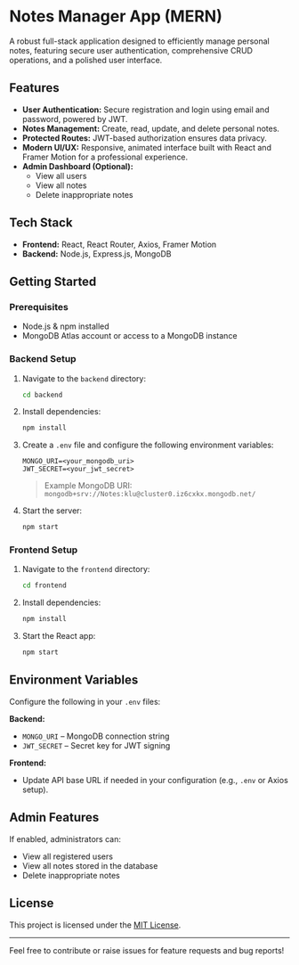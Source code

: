 # Notes Manager App (MERN)

A robust full-stack application designed to efficiently manage personal notes, featuring secure user authentication, comprehensive CRUD operations, and a polished user interface.

## Features

- **User Authentication:** Secure registration and login using email and password, powered by JWT.
- **Notes Management:** Create, read, update, and delete personal notes.
- **Protected Routes:** JWT-based authorization ensures data privacy.
- **Modern UI/UX:** Responsive, animated interface built with React and Framer Motion for a professional experience.
- **Admin Dashboard (Optional):**
  - View all users
  - View all notes
  - Delete inappropriate notes


## Tech Stack

- **Frontend:** React, React Router, Axios, Framer Motion
- **Backend:** Node.js, Express.js, MongoDB

## Getting Started

### Prerequisites

- Node.js & npm installed
- MongoDB Atlas account or access to a MongoDB instance

### Backend Setup

1. Navigate to the `backend` directory:
   ```bash
   cd backend
   ```
2. Install dependencies:
   ```bash
   npm install
   ```
3. Create a `.env` file and configure the following environment variables:
   ```
   MONGO_URI=<your_mongodb_uri>
   JWT_SECRET=<your_jwt_secret>
   ```
   > Example MongoDB URI:
   > `mongodb+srv://Notes:klu@cluster0.iz6cxkx.mongodb.net/`
4. Start the server:
   ```bash
   npm start
   ```

### Frontend Setup

1. Navigate to the `frontend` directory:
   ```bash
   cd frontend
   ```
2. Install dependencies:
   ```bash
   npm install
   ```
3. Start the React app:
   ```bash
   npm start
   ```

## Environment Variables

Configure the following in your `.env` files:

**Backend:**
- `MONGO_URI` – MongoDB connection string
- `JWT_SECRET` – Secret key for JWT signing

**Frontend:**
- Update API base URL if needed in your configuration (e.g., `.env` or Axios setup).

## Admin Features

If enabled, administrators can:
- View all registered users
- View all notes stored in the database
- Delete inappropriate notes

## License

This project is licensed under the [MIT License](LICENSE).

---

Feel free to contribute or raise issues for feature requests and bug reports!
